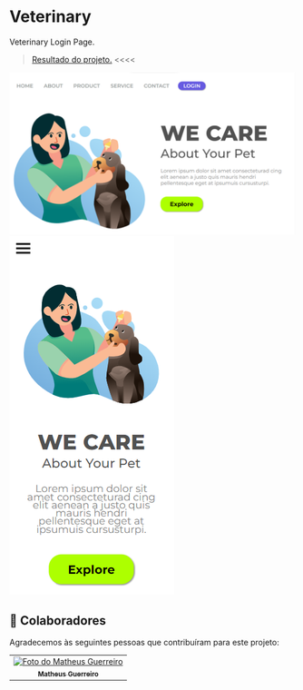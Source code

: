 # Veterinary
Veterinary Login Page.

> <a href="https://vets-page.netlify.app/">Resultado do projeto.</a> <<<<

<img src="./assets/Print web.png" alt="Print screen">

<img src="./assets/Print mobile .png" alt="Print screen mobile">

## 🤝 Colaboradores

Agradecemos às seguintes pessoas que contribuíram para este projeto:

<table>
  <tr>
    <td align="center">
      <a href="www.linkedin.com/in/matheus-guerreiro-0a545b208">
        <img src="https://avatars.githubusercontent.com/u/96263153?v=4" width="100px;" alt="Foto do Matheus Guerreiro"/><br>
        <sub>
          <b>Matheus Guerreiro</b>
        </sub>
      </a>
    </td>
